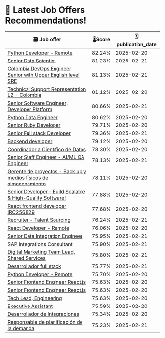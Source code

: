 # 🚀 Latest Job Offers Recommendations!
| 🗃️ **Job offer** | 🌡️**Score** | 🗓️ **publication_date** |
|---|---|---|
| [Python Developer - Remote](https://co.linkedin.com/jobs/view/python-developer-remote-at-indi-staffing-services-4160503072) | 82.24% | 2025-02-20 |
| [Senior Data Scientist](https://co.linkedin.com/jobs/view/senior-data-scientist-at-epam-systems-4024721279) | 81.23% | 2025-02-21 |
| [Colombia DevOps Engineer Senior with Upper English level SRE](https://co.linkedin.com/jobs/view/colombia-devops-engineer-senior-with-upper-english-level-sre-at-globant-4079786639) | 81.13% | 2025-02-21 |
| [Technical Support Representation L2 - Colombia](https://co.linkedin.com/jobs/view/technical-support-representation-l2-colombia-at-neowork-4160518805) | 81.12% | 2025-02-20 |
| [Senior Software Engineer, Developer Platform](https://co.linkedin.com/jobs/view/senior-software-engineer-developer-platform-at-veho-4139534542) | 80.66% | 2025-02-21 |
| [Python Data Engineer](https://co.linkedin.com/jobs/view/python-data-engineer-at-agileengine-4160258883) | 80.62% | 2025-02-20 |
| [Senior Ruby Developer](https://co.linkedin.com/jobs/view/senior-ruby-developer-at-endava-4154035090) | 79.71% | 2025-02-20 |
| [Senior Full stack Developer](https://co.linkedin.com/jobs/view/senior-full-stack-developer-at-loymark-4160618329) | 79.36% | 2025-02-21 |
| [Backend developer](https://co.linkedin.com/jobs/view/backend-developer-at-parser-4160562230) | 79.12% | 2025-02-20 |
| [Coordinador a Científico de Datos](https://co.linkedin.com/jobs/view/coordinador-a-cient%C3%ADfico-de-datos-at-empresa-confidencial-4160265004) | 78.30% | 2025-02-20 |
| [Senior Staff Engineer - AI/ML QA Engineer](https://co.linkedin.com/jobs/view/senior-staff-engineer-ai-ml-qa-engineer-at-nagarro-4160638067) | 78.13% | 2025-02-21 |
| [Gerente de proyectos - Back up y medios físicos de almacenamiento](https://co.linkedin.com/jobs/view/gerente-de-proyectos-back-up-y-medios-f%C3%ADsicos-de-almacenamiento-at-confidential-jobs-4160578704) | 78.11% | 2025-02-20 |
| [Senior Developer – Build Scalable & High-Quality Software!](https://co.linkedin.com/jobs/view/senior-developer-%E2%80%93-build-scalable-high-quality-software%21-at-sysman-4160537224) | 77.88% | 2025-02-20 |
| [React frontend developer IRC256829](https://co.linkedin.com/jobs/view/react-frontend-developer-irc256829-at-globallogic-4160234370) | 77.68% | 2025-02-20 |
| [Recruiter - Talent Sourcing](https://co.linkedin.com/jobs/view/recruiter-talent-sourcing-at-bench-talent-cloud-4161513429) | 76.24% | 2025-02-21 |
| [React Developer - Remote](https://co.linkedin.com/jobs/view/react-developer-remote-at-indi-staffing-services-4160392156) | 76.06% | 2025-02-20 |
| [Senior Data Integration Engineer](https://co.linkedin.com/jobs/view/senior-data-integration-engineer-at-turnkey-tech-staffing-4161516107) | 75.95% | 2025-02-21 |
| [SAP Integrations Consultant](https://co.linkedin.com/jobs/view/sap-integrations-consultant-at-emapta-global-4160269529) | 75.90% | 2025-02-21 |
| [Digital Marketing Team Lead, Shared Services](https://co.linkedin.com/jobs/view/digital-marketing-team-lead-shared-services-at-nielseniq-4138387002) | 75.80% | 2025-02-21 |
| [Desarrollador full stack](https://co.linkedin.com/jobs/view/desarrollador-full-stack-at-empresa-confidencial-4159025458) | 75.77% | 2025-02-21 |
| [Python Developer - Remote](https://co.linkedin.com/jobs/view/python-developer-remote-at-indi-staffing-services-4160391235) | 75.70% | 2025-02-20 |
| [Senior Frontend Engineer React.js](https://co.linkedin.com/jobs/view/senior-frontend-engineer-react-js-at-deel-4160261314) | 75.63% | 2025-02-20 |
| [Senior Frontend Engineer React.js](https://co.linkedin.com/jobs/view/senior-frontend-engineer-react-js-at-deel-4160260289) | 75.63% | 2025-02-20 |
| [Tech Lead, Engineering](https://co.linkedin.com/jobs/view/tech-lead-engineering-at-deel-4159764866) | 75.63% | 2025-02-20 |
| [Executive Assistant](https://co.linkedin.com/jobs/view/executive-assistant-at-curated-innovation-4160255713) | 75.59% | 2025-02-20 |
| [Desarrollador de Integraciones](https://co.linkedin.com/jobs/view/desarrollador-de-integraciones-at-cinte-colombia-4160579276) | 75.34% | 2025-02-20 |
| [Responsable de planificación de la demanda](https://co.linkedin.com/jobs/view/responsable-de-planificaci%C3%B3n-de-la-demanda-at-baobab-4161531605) | 75.23% | 2025-02-21 |

